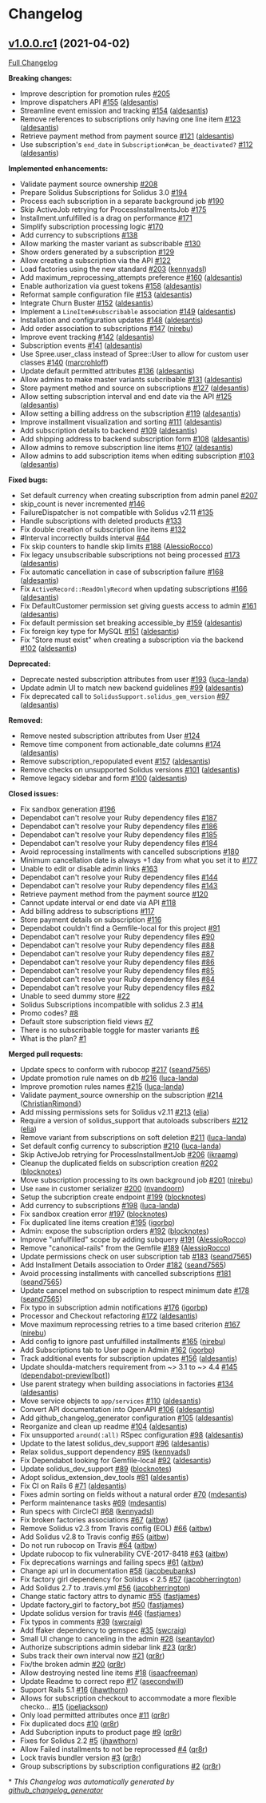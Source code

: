 # Changelog

## [v1.0.0.rc1](https://github.com/solidusio-contrib/solidus_subscriptions/tree/v1.0.0.rc1) (2021-04-02)

[Full Changelog](https://github.com/solidusio-contrib/solidus_subscriptions/compare/a8a92654ba21b22bd3f8d07c3ae25e3604e7942a...v1.0.0.rc1)

**Breaking changes:**

- Improve description for promotion rules [\#205](https://github.com/solidusio-contrib/solidus_subscriptions/issues/205)
- Improve dispatchers API [\#155](https://github.com/solidusio-contrib/solidus_subscriptions/pull/155) ([aldesantis](https://github.com/aldesantis))
- Streamline event emission and tracking [\#154](https://github.com/solidusio-contrib/solidus_subscriptions/pull/154) ([aldesantis](https://github.com/aldesantis))
- Remove references to subscriptions only having one line item [\#123](https://github.com/solidusio-contrib/solidus_subscriptions/pull/123) ([aldesantis](https://github.com/aldesantis))
- Retrieve payment method from payment source [\#121](https://github.com/solidusio-contrib/solidus_subscriptions/pull/121) ([aldesantis](https://github.com/aldesantis))
- Use subscription's `end_date` in `Subscription#can_be_deactivated?` [\#112](https://github.com/solidusio-contrib/solidus_subscriptions/pull/112) ([aldesantis](https://github.com/aldesantis))

**Implemented enhancements:**

- Validate payment source ownership [\#208](https://github.com/solidusio-contrib/solidus_subscriptions/issues/208)
- Prepare Solidus Subscriptions for Solidus 3.0 [\#194](https://github.com/solidusio-contrib/solidus_subscriptions/issues/194)
- Process each subscription in a separate background job [\#190](https://github.com/solidusio-contrib/solidus_subscriptions/issues/190)
- Skip ActiveJob retrying for ProcessInstallmentsJob [\#175](https://github.com/solidusio-contrib/solidus_subscriptions/issues/175)
- Installment.unfulfilled is a drag on performance [\#171](https://github.com/solidusio-contrib/solidus_subscriptions/issues/171)
- Simplify subscription processing logic [\#170](https://github.com/solidusio-contrib/solidus_subscriptions/issues/170)
- Add currency to subscriptions [\#138](https://github.com/solidusio-contrib/solidus_subscriptions/issues/138)
- Allow marking the master variant as subscribable [\#130](https://github.com/solidusio-contrib/solidus_subscriptions/issues/130)
- Show orders generated by a subscription [\#129](https://github.com/solidusio-contrib/solidus_subscriptions/issues/129)
- Allow creating a subscription via the API [\#122](https://github.com/solidusio-contrib/solidus_subscriptions/issues/122)
- Load factories using the new standard [\#203](https://github.com/solidusio-contrib/solidus_subscriptions/pull/203) ([kennyadsl](https://github.com/kennyadsl))
- Add maximum\_reprocessing\_attempts preference [\#160](https://github.com/solidusio-contrib/solidus_subscriptions/pull/160) ([aldesantis](https://github.com/aldesantis))
- Enable authorization via guest tokens [\#158](https://github.com/solidusio-contrib/solidus_subscriptions/pull/158) ([aldesantis](https://github.com/aldesantis))
- Reformat sample configuration file [\#153](https://github.com/solidusio-contrib/solidus_subscriptions/pull/153) ([aldesantis](https://github.com/aldesantis))
- Integrate Churn Buster [\#152](https://github.com/solidusio-contrib/solidus_subscriptions/pull/152) ([aldesantis](https://github.com/aldesantis))
- Implement a `LineItem#subscribable` association [\#149](https://github.com/solidusio-contrib/solidus_subscriptions/pull/149) ([aldesantis](https://github.com/aldesantis))
- Installation and configuration updates [\#148](https://github.com/solidusio-contrib/solidus_subscriptions/pull/148) ([aldesantis](https://github.com/aldesantis))
- Add order association to subscriptions [\#147](https://github.com/solidusio-contrib/solidus_subscriptions/pull/147) ([nirebu](https://github.com/nirebu))
- Improve event tracking [\#142](https://github.com/solidusio-contrib/solidus_subscriptions/pull/142) ([aldesantis](https://github.com/aldesantis))
- Subscription events [\#141](https://github.com/solidusio-contrib/solidus_subscriptions/pull/141) ([aldesantis](https://github.com/aldesantis))
- Use Spree.user\_class instead of Spree::User to allow for custom user classes [\#140](https://github.com/solidusio-contrib/solidus_subscriptions/pull/140) ([marcrohloff](https://github.com/marcrohloff))
- Update default permitted attributes [\#136](https://github.com/solidusio-contrib/solidus_subscriptions/pull/136) ([aldesantis](https://github.com/aldesantis))
- Allow admins to make master variants subcribable [\#131](https://github.com/solidusio-contrib/solidus_subscriptions/pull/131) ([aldesantis](https://github.com/aldesantis))
- Store payment method and source on subscriptions [\#127](https://github.com/solidusio-contrib/solidus_subscriptions/pull/127) ([aldesantis](https://github.com/aldesantis))
- Allow setting subscription interval and end date via the API [\#125](https://github.com/solidusio-contrib/solidus_subscriptions/pull/125) ([aldesantis](https://github.com/aldesantis))
- Allow setting a billing address on the subscription [\#119](https://github.com/solidusio-contrib/solidus_subscriptions/pull/119) ([aldesantis](https://github.com/aldesantis))
- Improve installment visualization and sorting [\#111](https://github.com/solidusio-contrib/solidus_subscriptions/pull/111) ([aldesantis](https://github.com/aldesantis))
- Add subscription details to backend [\#109](https://github.com/solidusio-contrib/solidus_subscriptions/pull/109) ([aldesantis](https://github.com/aldesantis))
- Add shipping address to backend subscription form [\#108](https://github.com/solidusio-contrib/solidus_subscriptions/pull/108) ([aldesantis](https://github.com/aldesantis))
- Allow admins to remove subscription line items [\#107](https://github.com/solidusio-contrib/solidus_subscriptions/pull/107) ([aldesantis](https://github.com/aldesantis))
- Allow admins to add subscription items when editing subscription [\#103](https://github.com/solidusio-contrib/solidus_subscriptions/pull/103) ([aldesantis](https://github.com/aldesantis))

**Fixed bugs:**

- Set default currency when creating subscription from admin panel [\#207](https://github.com/solidusio-contrib/solidus_subscriptions/issues/207)
- skip\_count is never incremented [\#146](https://github.com/solidusio-contrib/solidus_subscriptions/issues/146)
- FailureDispatcher is not compatible with Solidus v2.11 [\#135](https://github.com/solidusio-contrib/solidus_subscriptions/issues/135)
- Handle subscriptions with deleted products [\#133](https://github.com/solidusio-contrib/solidus_subscriptions/issues/133)
- Fix double creation of subscription line items [\#132](https://github.com/solidusio-contrib/solidus_subscriptions/issues/132)
- \#Interval incorrectly builds interval [\#44](https://github.com/solidusio-contrib/solidus_subscriptions/issues/44)
- Fix skip counters to handle skip limits [\#188](https://github.com/solidusio-contrib/solidus_subscriptions/pull/188) ([AlessioRocco](https://github.com/AlessioRocco))
- Fix legacy unsubscribable subscriptions not being processed [\#173](https://github.com/solidusio-contrib/solidus_subscriptions/pull/173) ([aldesantis](https://github.com/aldesantis))
- Fix automatic cancellation in case of subscription failure [\#168](https://github.com/solidusio-contrib/solidus_subscriptions/pull/168) ([aldesantis](https://github.com/aldesantis))
- Fix `ActiveRecord::ReadOnlyRecord` when updating subscriptions [\#166](https://github.com/solidusio-contrib/solidus_subscriptions/pull/166) ([aldesantis](https://github.com/aldesantis))
- Fix DefaultCustomer permission set giving guests access to admin [\#161](https://github.com/solidusio-contrib/solidus_subscriptions/pull/161) ([aldesantis](https://github.com/aldesantis))
- Fix default permission set breaking accessible\_by [\#159](https://github.com/solidusio-contrib/solidus_subscriptions/pull/159) ([aldesantis](https://github.com/aldesantis))
- Fix foreign key type for MySQL [\#151](https://github.com/solidusio-contrib/solidus_subscriptions/pull/151) ([aldesantis](https://github.com/aldesantis))
- Fix "Store must exist" when creating a subscription via the backend [\#102](https://github.com/solidusio-contrib/solidus_subscriptions/pull/102) ([aldesantis](https://github.com/aldesantis))

**Deprecated:**

- Deprecate nested subscription attributes from user [\#193](https://github.com/solidusio-contrib/solidus_subscriptions/pull/193) ([luca-landa](https://github.com/luca-landa))
- Update admin UI to match new backend guidelines [\#99](https://github.com/solidusio-contrib/solidus_subscriptions/pull/99) ([aldesantis](https://github.com/aldesantis))
- Fix deprecated call to `SolidusSupport.solidus_gem_version` [\#97](https://github.com/solidusio-contrib/solidus_subscriptions/pull/97) ([aldesantis](https://github.com/aldesantis))

**Removed:**

- Remove nested subscription attributes from User [\#124](https://github.com/solidusio-contrib/solidus_subscriptions/issues/124)
- Remove time component from actionable\_date columns [\#174](https://github.com/solidusio-contrib/solidus_subscriptions/pull/174) ([aldesantis](https://github.com/aldesantis))
- Remove subscription\_repopulated event [\#157](https://github.com/solidusio-contrib/solidus_subscriptions/pull/157) ([aldesantis](https://github.com/aldesantis))
- Remove checks on unsupported Solidus versions [\#101](https://github.com/solidusio-contrib/solidus_subscriptions/pull/101) ([aldesantis](https://github.com/aldesantis))
- Remove legacy sidebar and form [\#100](https://github.com/solidusio-contrib/solidus_subscriptions/pull/100) ([aldesantis](https://github.com/aldesantis))

**Closed issues:**

- Fix sandbox generation [\#196](https://github.com/solidusio-contrib/solidus_subscriptions/issues/196)
- Dependabot can't resolve your Ruby dependency files [\#187](https://github.com/solidusio-contrib/solidus_subscriptions/issues/187)
- Dependabot can't resolve your Ruby dependency files [\#186](https://github.com/solidusio-contrib/solidus_subscriptions/issues/186)
- Dependabot can't resolve your Ruby dependency files [\#185](https://github.com/solidusio-contrib/solidus_subscriptions/issues/185)
- Dependabot can't resolve your Ruby dependency files [\#184](https://github.com/solidusio-contrib/solidus_subscriptions/issues/184)
- Avoid reprocessing installments with cancelled subscriptions [\#180](https://github.com/solidusio-contrib/solidus_subscriptions/issues/180)
- Minimum cancellation date is always +1 day from what you set it to [\#177](https://github.com/solidusio-contrib/solidus_subscriptions/issues/177)
- Unable to edit or disable admin links [\#163](https://github.com/solidusio-contrib/solidus_subscriptions/issues/163)
- Dependabot can't resolve your Ruby dependency files [\#144](https://github.com/solidusio-contrib/solidus_subscriptions/issues/144)
- Dependabot can't resolve your Ruby dependency files [\#143](https://github.com/solidusio-contrib/solidus_subscriptions/issues/143)
- Retrieve payment method from the payment source [\#120](https://github.com/solidusio-contrib/solidus_subscriptions/issues/120)
- Cannot update interval or end date via API [\#118](https://github.com/solidusio-contrib/solidus_subscriptions/issues/118)
- Add billing address to subscriptions [\#117](https://github.com/solidusio-contrib/solidus_subscriptions/issues/117)
- Store payment details on subscription [\#116](https://github.com/solidusio-contrib/solidus_subscriptions/issues/116)
- Dependabot couldn't find a Gemfile-local for this project [\#91](https://github.com/solidusio-contrib/solidus_subscriptions/issues/91)
- Dependabot can't resolve your Ruby dependency files [\#90](https://github.com/solidusio-contrib/solidus_subscriptions/issues/90)
- Dependabot can't resolve your Ruby dependency files [\#88](https://github.com/solidusio-contrib/solidus_subscriptions/issues/88)
- Dependabot can't resolve your Ruby dependency files [\#87](https://github.com/solidusio-contrib/solidus_subscriptions/issues/87)
- Dependabot can't resolve your Ruby dependency files [\#86](https://github.com/solidusio-contrib/solidus_subscriptions/issues/86)
- Dependabot can't resolve your Ruby dependency files [\#85](https://github.com/solidusio-contrib/solidus_subscriptions/issues/85)
- Dependabot can't resolve your Ruby dependency files [\#84](https://github.com/solidusio-contrib/solidus_subscriptions/issues/84)
- Dependabot can't resolve your Ruby dependency files [\#82](https://github.com/solidusio-contrib/solidus_subscriptions/issues/82)
- Unable to seed dummy store [\#22](https://github.com/solidusio-contrib/solidus_subscriptions/issues/22)
- Solidus Subscriptions incompatible with solidus 2.3 [\#14](https://github.com/solidusio-contrib/solidus_subscriptions/issues/14)
- Promo codes?  [\#8](https://github.com/solidusio-contrib/solidus_subscriptions/issues/8)
- Default store subscription field views  [\#7](https://github.com/solidusio-contrib/solidus_subscriptions/issues/7)
- There is no subscribable toggle for master variants  [\#6](https://github.com/solidusio-contrib/solidus_subscriptions/issues/6)
- What is the plan? [\#1](https://github.com/solidusio-contrib/solidus_subscriptions/issues/1)

**Merged pull requests:**

- Update specs to conform with rubocop [\#217](https://github.com/solidusio-contrib/solidus_subscriptions/pull/217) ([seand7565](https://github.com/seand7565))
- Update promotion rule names on db [\#216](https://github.com/solidusio-contrib/solidus_subscriptions/pull/216) ([luca-landa](https://github.com/luca-landa))
- Improve promotion rules names [\#215](https://github.com/solidusio-contrib/solidus_subscriptions/pull/215) ([luca-landa](https://github.com/luca-landa))
- Validate payment\_source ownership on the subscription [\#214](https://github.com/solidusio-contrib/solidus_subscriptions/pull/214) ([ChristianRimondi](https://github.com/ChristianRimondi))
- Add missing permissions sets for Solidus v2.11 [\#213](https://github.com/solidusio-contrib/solidus_subscriptions/pull/213) ([elia](https://github.com/elia))
- Require a version of solidus\_support that autoloads subscribers [\#212](https://github.com/solidusio-contrib/solidus_subscriptions/pull/212) ([elia](https://github.com/elia))
- Remove variant from subscriptions on soft deletion [\#211](https://github.com/solidusio-contrib/solidus_subscriptions/pull/211) ([luca-landa](https://github.com/luca-landa))
- Set default config currency to subscription [\#210](https://github.com/solidusio-contrib/solidus_subscriptions/pull/210) ([luca-landa](https://github.com/luca-landa))
- Skip ActiveJob retrying for ProcessInstallmentJob [\#206](https://github.com/solidusio-contrib/solidus_subscriptions/pull/206) ([ikraamg](https://github.com/ikraamg))
- Cleanup the duplicated fields on subscription creation [\#202](https://github.com/solidusio-contrib/solidus_subscriptions/pull/202) ([blocknotes](https://github.com/blocknotes))
- Move subscription processing to its own background job [\#201](https://github.com/solidusio-contrib/solidus_subscriptions/pull/201) ([nirebu](https://github.com/nirebu))
- Use `name` in customer serializer [\#200](https://github.com/solidusio-contrib/solidus_subscriptions/pull/200) ([nvandoorn](https://github.com/nvandoorn))
- Setup the subcription create endpoint [\#199](https://github.com/solidusio-contrib/solidus_subscriptions/pull/199) ([blocknotes](https://github.com/blocknotes))
- Add currency to subscriptions [\#198](https://github.com/solidusio-contrib/solidus_subscriptions/pull/198) ([luca-landa](https://github.com/luca-landa))
- Fix sandbox creation error [\#197](https://github.com/solidusio-contrib/solidus_subscriptions/pull/197) ([blocknotes](https://github.com/blocknotes))
- Fix duplicated line items creation [\#195](https://github.com/solidusio-contrib/solidus_subscriptions/pull/195) ([igorbp](https://github.com/igorbp))
- Admin: expose the subscription orders [\#192](https://github.com/solidusio-contrib/solidus_subscriptions/pull/192) ([blocknotes](https://github.com/blocknotes))
- Improve "unfulfilled" scope by adding subquery [\#191](https://github.com/solidusio-contrib/solidus_subscriptions/pull/191) ([AlessioRocco](https://github.com/AlessioRocco))
- Remove "canonical-rails" from the Gemfile [\#189](https://github.com/solidusio-contrib/solidus_subscriptions/pull/189) ([AlessioRocco](https://github.com/AlessioRocco))
- Update permissions check on user subscription tab [\#183](https://github.com/solidusio-contrib/solidus_subscriptions/pull/183) ([seand7565](https://github.com/seand7565))
- Add Installment Details association to Order [\#182](https://github.com/solidusio-contrib/solidus_subscriptions/pull/182) ([seand7565](https://github.com/seand7565))
- Avoid processing installments with cancelled subscriptions [\#181](https://github.com/solidusio-contrib/solidus_subscriptions/pull/181) ([seand7565](https://github.com/seand7565))
- Update cancel method on subscription to respect minimum date [\#178](https://github.com/solidusio-contrib/solidus_subscriptions/pull/178) ([seand7565](https://github.com/seand7565))
- Fix typo in subscription admin notifications [\#176](https://github.com/solidusio-contrib/solidus_subscriptions/pull/176) ([igorbp](https://github.com/igorbp))
- Processor and Checkout refactoring [\#172](https://github.com/solidusio-contrib/solidus_subscriptions/pull/172) ([aldesantis](https://github.com/aldesantis))
- Move maximum reprocessing retries to a time based criterion [\#167](https://github.com/solidusio-contrib/solidus_subscriptions/pull/167) ([nirebu](https://github.com/nirebu))
- Add config to ignore past unfulfilled installments [\#165](https://github.com/solidusio-contrib/solidus_subscriptions/pull/165) ([nirebu](https://github.com/nirebu))
- Add Subscriptions tab to User page in Admin [\#162](https://github.com/solidusio-contrib/solidus_subscriptions/pull/162) ([igorbp](https://github.com/igorbp))
- Track additional events for subscription updates [\#156](https://github.com/solidusio-contrib/solidus_subscriptions/pull/156) ([aldesantis](https://github.com/aldesantis))
- Update shoulda-matchers requirement from ~\> 3.1 to ~\> 4.4 [\#145](https://github.com/solidusio-contrib/solidus_subscriptions/pull/145) ([dependabot-preview[bot]](https://github.com/apps/dependabot-preview))
- Use parent strategy when building associations in factories [\#134](https://github.com/solidusio-contrib/solidus_subscriptions/pull/134) ([aldesantis](https://github.com/aldesantis))
- Move service objects to `app/services` [\#110](https://github.com/solidusio-contrib/solidus_subscriptions/pull/110) ([aldesantis](https://github.com/aldesantis))
- Convert API documentation into OpenAPI [\#106](https://github.com/solidusio-contrib/solidus_subscriptions/pull/106) ([aldesantis](https://github.com/aldesantis))
- Add github\_changelog\_generator configuration [\#105](https://github.com/solidusio-contrib/solidus_subscriptions/pull/105) ([aldesantis](https://github.com/aldesantis))
- Reorganize and clean up readme [\#104](https://github.com/solidusio-contrib/solidus_subscriptions/pull/104) ([aldesantis](https://github.com/aldesantis))
- Fix unsupported `around(:all)` RSpec configuration [\#98](https://github.com/solidusio-contrib/solidus_subscriptions/pull/98) ([aldesantis](https://github.com/aldesantis))
- Update to the latest solidus\_dev\_support [\#96](https://github.com/solidusio-contrib/solidus_subscriptions/pull/96) ([aldesantis](https://github.com/aldesantis))
- Relax solidus\_support dependency [\#95](https://github.com/solidusio-contrib/solidus_subscriptions/pull/95) ([kennyadsl](https://github.com/kennyadsl))
- Fix Dependabot looking for Gemfile-local [\#92](https://github.com/solidusio-contrib/solidus_subscriptions/pull/92) ([aldesantis](https://github.com/aldesantis))
- Update solidus\_dev\_support [\#89](https://github.com/solidusio-contrib/solidus_subscriptions/pull/89) ([blocknotes](https://github.com/blocknotes))
- Adopt solidus\_extension\_dev\_tools [\#81](https://github.com/solidusio-contrib/solidus_subscriptions/pull/81) ([aldesantis](https://github.com/aldesantis))
- Fix CI on Rails 6 [\#71](https://github.com/solidusio-contrib/solidus_subscriptions/pull/71) ([aldesantis](https://github.com/aldesantis))
- Fixes admin sorting on fields without a natural order [\#70](https://github.com/solidusio-contrib/solidus_subscriptions/pull/70) ([mdesantis](https://github.com/mdesantis))
- Perform maintenance tasks [\#69](https://github.com/solidusio-contrib/solidus_subscriptions/pull/69) ([mdesantis](https://github.com/mdesantis))
- Run specs with CircleCI [\#68](https://github.com/solidusio-contrib/solidus_subscriptions/pull/68) ([kennyadsl](https://github.com/kennyadsl))
- Fix broken factories associations [\#67](https://github.com/solidusio-contrib/solidus_subscriptions/pull/67) ([aitbw](https://github.com/aitbw))
- Remove Solidus v2.3 from Travis config \(EOL\) [\#66](https://github.com/solidusio-contrib/solidus_subscriptions/pull/66) ([aitbw](https://github.com/aitbw))
- Add Solidus v2.8 to Travis config [\#65](https://github.com/solidusio-contrib/solidus_subscriptions/pull/65) ([aitbw](https://github.com/aitbw))
- Do not run rubocop on Travis [\#64](https://github.com/solidusio-contrib/solidus_subscriptions/pull/64) ([aitbw](https://github.com/aitbw))
- Update rubocop to fix vulnerability CVE-2017-8418 [\#63](https://github.com/solidusio-contrib/solidus_subscriptions/pull/63) ([aitbw](https://github.com/aitbw))
- Fix deprecations warnings and failing specs [\#61](https://github.com/solidusio-contrib/solidus_subscriptions/pull/61) ([aitbw](https://github.com/aitbw))
- Change api url in documentation [\#58](https://github.com/solidusio-contrib/solidus_subscriptions/pull/58) ([jacobeubanks](https://github.com/jacobeubanks))
- Fix factory girl dependency for Solidus \< 2.5 [\#57](https://github.com/solidusio-contrib/solidus_subscriptions/pull/57) ([jacobherrington](https://github.com/jacobherrington))
- Add Solidus 2.7 to .travis.yml [\#56](https://github.com/solidusio-contrib/solidus_subscriptions/pull/56) ([jacobherrington](https://github.com/jacobherrington))
- Change static factory attrs to dynamic [\#55](https://github.com/solidusio-contrib/solidus_subscriptions/pull/55) ([fastjames](https://github.com/fastjames))
- Update factory\_girl to factory\_bot [\#50](https://github.com/solidusio-contrib/solidus_subscriptions/pull/50) ([fastjames](https://github.com/fastjames))
- Update solidus version for travis [\#46](https://github.com/solidusio-contrib/solidus_subscriptions/pull/46) ([fastjames](https://github.com/fastjames))
- Fix typos in comments [\#39](https://github.com/solidusio-contrib/solidus_subscriptions/pull/39) ([swcraig](https://github.com/swcraig))
- Add ffaker dependency to gemspec [\#35](https://github.com/solidusio-contrib/solidus_subscriptions/pull/35) ([swcraig](https://github.com/swcraig))
- Small UI change to canceling in the admin [\#28](https://github.com/solidusio-contrib/solidus_subscriptions/pull/28) ([seantaylor](https://github.com/seantaylor))
- Authorize subscriptions admin sidebar link [\#23](https://github.com/solidusio-contrib/solidus_subscriptions/pull/23) ([qr8r](https://github.com/qr8r))
- Subs track their own interval now [\#21](https://github.com/solidusio-contrib/solidus_subscriptions/pull/21) ([qr8r](https://github.com/qr8r))
- Fix/the broken admin [\#20](https://github.com/solidusio-contrib/solidus_subscriptions/pull/20) ([qr8r](https://github.com/qr8r))
- Allow destroying nested line items [\#18](https://github.com/solidusio-contrib/solidus_subscriptions/pull/18) ([isaacfreeman](https://github.com/isaacfreeman))
- Update Readme to correct repo [\#17](https://github.com/solidusio-contrib/solidus_subscriptions/pull/17) ([asecondwill](https://github.com/asecondwill))
- Support Rails 5.1  [\#16](https://github.com/solidusio-contrib/solidus_subscriptions/pull/16) ([jhawthorn](https://github.com/jhawthorn))
- Allows for subscription checkout to accommodate a more flexible checko… [\#15](https://github.com/solidusio-contrib/solidus_subscriptions/pull/15) ([joeljackson](https://github.com/joeljackson))
- Only load permitted attributes once [\#11](https://github.com/solidusio-contrib/solidus_subscriptions/pull/11) ([qr8r](https://github.com/qr8r))
- Fix duplicated docs [\#10](https://github.com/solidusio-contrib/solidus_subscriptions/pull/10) ([qr8r](https://github.com/qr8r))
- Add Subcription inputs to product page [\#9](https://github.com/solidusio-contrib/solidus_subscriptions/pull/9) ([qr8r](https://github.com/qr8r))
- Fixes for Solidus 2.2 [\#5](https://github.com/solidusio-contrib/solidus_subscriptions/pull/5) ([jhawthorn](https://github.com/jhawthorn))
- Allow Failed installments to not be reprocessed [\#4](https://github.com/solidusio-contrib/solidus_subscriptions/pull/4) ([qr8r](https://github.com/qr8r))
- Lock travis bundler version [\#3](https://github.com/solidusio-contrib/solidus_subscriptions/pull/3) ([qr8r](https://github.com/qr8r))
- Group subscriptions by subscription configurations [\#2](https://github.com/solidusio-contrib/solidus_subscriptions/pull/2) ([qr8r](https://github.com/qr8r))



\* *This Changelog was automatically generated by [github_changelog_generator](https://github.com/github-changelog-generator/github-changelog-generator)*
